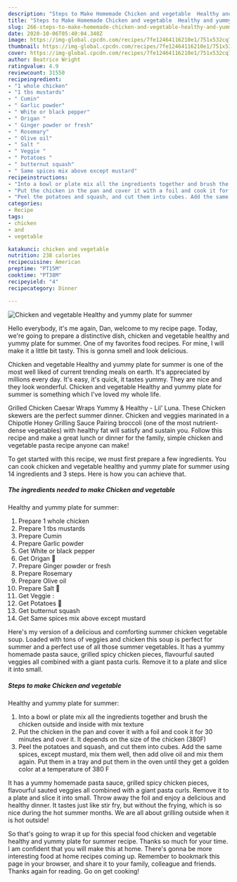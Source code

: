 ```yaml
---
description: "Steps to Make Homemade Chicken and vegetable  Healthy and yummy plate for summer"
title: "Steps to Make Homemade Chicken and vegetable  Healthy and yummy plate for summer"
slug: 266-steps-to-make-homemade-chicken-and-vegetable-healthy-and-yummy-plate-for-summer
date: 2020-10-06T05:40:04.348Z
image: https://img-global.cpcdn.com/recipes/7fe12464116210e1/751x532cq70/chicken-and-vegetable-healthy-and-yummy-plate-for-summer-recipe-main-photo.jpg
thumbnail: https://img-global.cpcdn.com/recipes/7fe12464116210e1/751x532cq70/chicken-and-vegetable-healthy-and-yummy-plate-for-summer-recipe-main-photo.jpg
cover: https://img-global.cpcdn.com/recipes/7fe12464116210e1/751x532cq70/chicken-and-vegetable-healthy-and-yummy-plate-for-summer-recipe-main-photo.jpg
author: Beatrice Wright
ratingvalue: 4.9
reviewcount: 31550
recipeingredient:
- "1 whole chicken"
- "1 tbs mustards"
- " Cumin"
- " Garlic powder"
- " White or black pepper"
- " Origan "
- " Ginger powder or fresh"
- " Rosemary"
- " Olive oil"
- " Salt "
- " Veggie "
- " Potatoes "
- " butternut squash"
- " Same spices mix above except mustard"
recipeinstructions:
- "Into a bowl or plate mix all the ingredients together and brush the chicken outside and inside with mix texture"
- "Put the chicken in the pan and cover it with a foil and cook it for 30 minutes and over it. It depends on the size of the chicken (380F)"
- "Peel the potatoes and squash, and cut them into cubes. Add the same spices, except mustard, mix them well, then add olive oil and mix them again. Put them in a tray and put them in the oven until they get a golden color at a temperature of 380 F"
categories:
- Recipe
tags:
- chicken
- and
- vegetable

katakunci: chicken and vegetable 
nutrition: 238 calories
recipecuisine: American
preptime: "PT15M"
cooktime: "PT38M"
recipeyield: "4"
recipecategory: Dinner

---
```



![Chicken and vegetable 
Healthy and yummy plate for summer](https://img-global.cpcdn.com/recipes/7fe12464116210e1/751x532cq70/chicken-and-vegetable-healthy-and-yummy-plate-for-summer-recipe-main-photo.jpg)

Hello everybody, it's me again, Dan, welcome to my recipe page. Today, we're going to prepare a distinctive dish, chicken and vegetable 
healthy and yummy plate for summer. One of my favorites food recipes. For mine, I will make it a little bit tasty. This is gonna smell and look delicious.

Chicken and vegetable 
Healthy and yummy plate for summer is one of the most well liked of current trending meals on earth. It's appreciated by millions every day. It's easy, it's quick, it tastes yummy. They are nice and they look wonderful. Chicken and vegetable 
Healthy and yummy plate for summer is something which I've loved my whole life.

Grilled Chicken Caesar Wraps Yummy &amp; Healthy - Lil&#39; Luna. These Chicken skewers are the perfect summer dinner. Chicken and veggies marinated in a Chipotle Honey Grilling Sauce Pairing broccoli (one of the most nutrient-dense vegetables) with healthy fat will satisfy and sustain you. Follow this recipe and make a great lunch or dinner for the family, simple chicken and vegetable pasta recipe anyone can make!


To get started with this recipe, we must first prepare a few ingredients. You can cook chicken and vegetable 
healthy and yummy plate for summer using 14 ingredients and 3 steps. Here is how you can achieve that.

<!--inarticleads1-->

##### The ingredients needed to make Chicken and vegetable 
Healthy and yummy plate for summer:

1. Prepare 1 whole chicken
1. Prepare 1 tbs mustards
1. Prepare  Cumin
1. Prepare  Garlic powder
1. Get  White or black pepper
1. Get  Origan 🌿
1. Prepare  Ginger powder or fresh
1. Prepare  Rosemary
1. Prepare  Olive oil
1. Prepare  Salt 🧂
1. Get  Veggie :
1. Get  Potatoes 🥔
1. Get  butternut squash
1. Get  Same spices mix above except mustard


Here&#39;s my version of a delicious and comforting summer chicken vegetable soup. Loaded with tons of veggies and chicken this soup is perfect for summer and a perfect use of all those summer vegetables. It has a yummy homemade pasta sauce, grilled spicy chicken pieces, flavourful sauted veggies all combined with a giant pasta curls. Remove it to a plate and slice it into small. 

<!--inarticleads2-->

##### Steps to make Chicken and vegetable 
Healthy and yummy plate for summer:

1. Into a bowl or plate mix all the ingredients together and brush the chicken outside and inside with mix texture
1. Put the chicken in the pan and cover it with a foil and cook it for 30 minutes and over it. It depends on the size of the chicken (380F)
1. Peel the potatoes and squash, and cut them into cubes. Add the same spices, except mustard, mix them well, then add olive oil and mix them again. Put them in a tray and put them in the oven until they get a golden color at a temperature of 380 F


It has a yummy homemade pasta sauce, grilled spicy chicken pieces, flavourful sauted veggies all combined with a giant pasta curls. Remove it to a plate and slice it into small. Throw away the foil and enjoy a delicious and healthy dinner. It tastes just like stir fry, but without the frying, which is so nice during the hot summer months. We are all about grilling outside when it is hot outside! 

So that's going to wrap it up for this special food chicken and vegetable 
healthy and yummy plate for summer recipe. Thanks so much for your time. I am confident that you will make this at home. There's gonna be more interesting food at home recipes coming up. Remember to bookmark this page in your browser, and share it to your family, colleague and friends. Thanks again for reading. Go on get cooking!
